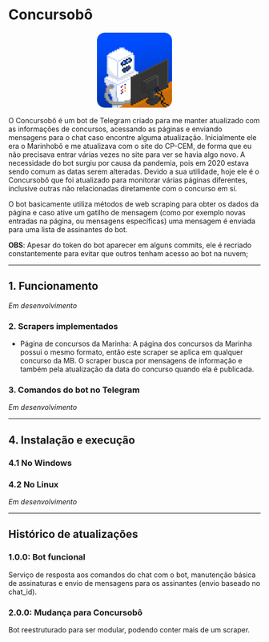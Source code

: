 # Concursobô

<p align="center">
<img src="readme_imgs/Concursobo.png" class="img-responsive" alt="Marinhobô" width="150px">
</p>

O Concursobô é um bot de Telegram criado para me manter atualizado com as informações de concursos, acessando as páginas e enviando mensagens para o chat
caso encontre alguma atualização. Inicialmente ele era o Marinhobô e me atualizava
com o site do CP-CEM, de forma que eu não precisava entrar várias vezes no site para ver se havia algo novo. A necessidade do bot surgiu por causa da pandemia, pois em 2020 estava sendo comum as datas serem alteradas. Devido a sua utilidade,
hoje ele é o Concursobô que foi atualizado para monitorar várias páginas diferentes, inclusive outras não relacionadas diretamente com o concurso em si.

O bot basicamente utiliza métodos de web scraping para obter os dados da página e caso ative um gatilho de mensagem (como por exemplo novas entradas na página, ou mensagens específicas) uma mensagem é enviada para uma lista de assinantes do bot.

**OBS**:
Apesar do token do bot aparecer em alguns commits, ele é recriado constantemente para evitar que outros tenham acesso ao bot na nuvem;

---

## 1. Funcionamento
*Em desenvolvimento*

### 2. Scrapers implementados
* Página de concursos da Marinha: A página dos concursos da Marinha possui o mesmo formato, então este scraper se aplica
em qualquer concurso da MB. O scraper busca por mensagens de informação e também pela atualização da data do concurso
quando ela é publicada.

### 3. Comandos do bot no Telegram
*Em desenvolvimento*

---

## 4. Instalação e execução
### 4.1 No Windows
### 4.2 No Linux
*Em desenvolvimento*

---

## Histórico de atualizações

### 1.0.0: Bot funcional
Serviço de resposta aos comandos do chat com o bot, manutenção básica de assinaturas e envio de mensagens
para os assinantes (envio baseado no chat_id).

### 2.0.0: Mudança para Concursobô
Bot reestruturado para ser modular, podendo conter mais de um scraper.
